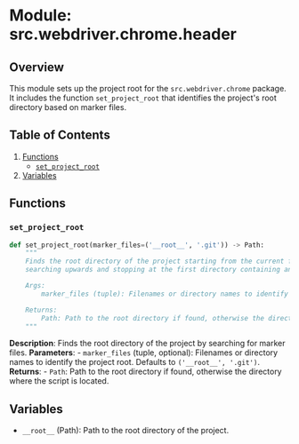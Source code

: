 # Module: src.webdriver.chrome.header

## Overview

This module sets up the project root for the `src.webdriver.chrome` package. It includes the function `set_project_root` that identifies the project's root directory based on marker files.

## Table of Contents
1.  [Functions](#functions)
    -   [`set_project_root`](#set_project_root)
2.  [Variables](#variables)

## Functions

### `set_project_root`

```python
def set_project_root(marker_files=('__root__', '.git')) -> Path:
    """
    Finds the root directory of the project starting from the current file's directory,
    searching upwards and stopping at the first directory containing any of the marker files.

    Args:
        marker_files (tuple): Filenames or directory names to identify the project root.

    Returns:
        Path: Path to the root directory if found, otherwise the directory where the script is located.
    """
```
**Description**: Finds the root directory of the project by searching for marker files.
**Parameters**:
    -   `marker_files` (tuple, optional): Filenames or directory names to identify the project root. Defaults to `('__root__', '.git')`.
**Returns**:
    -  `Path`: Path to the root directory if found, otherwise the directory where the script is located.

## Variables
- `__root__` (Path): Path to the root directory of the project.